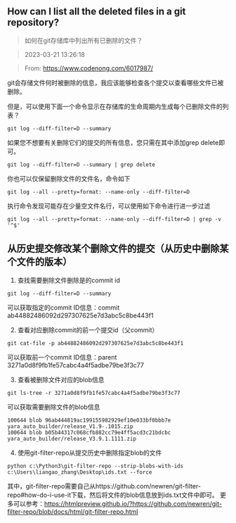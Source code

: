 ## How can I list all the deleted files in a git repository?

> 如何在git存储库中列出所有已删除的文件？

> 2023-03-21 13:26:18

> From: https://www.codenong.com/6017987/


git会存储文件何时被删除的信息，我应该能够检查各个提交以查看哪些文件已被删除。

但是，可以使用下面一个命令显示在存储库的生命周期内生成每个已删除文件的列表？

```
git log --diff-filter=D --summary

```

如果您不想要有关删除它们的提交的所有信息，您只需在其中添加grep delete即可。

```
git log --diff-filter=D --summary | grep delete

```

你也可以仅保留删除文件的文件名，命令如下

```
git log --all --pretty=format: --name-only --diff-filter=D
```

执行命令发现可能存在少量空文件名行，可以使用如下命令进行进一步过滤

```
git log --all --pretty=format: --name-only --diff-filter=D | grep -v '^$'
```


## 从历史提交修改某个删除文件的提交（从历史中删除某个文件的版本）

1. 查找需要删除文件删除是的commit id

```
git log --diff-filter=D --summary
```

可以获取指定的commit ID信息：commit ab44882486092d297307625e7d3abc5c8be443f1


2. 查看对应删除commit的前一个提交id（父commit）

```
git cat-file -p ab44882486092d297307625e7d3abc5c8be443f1
```

可以获取前一个commit ID信息：parent 3271a0d8f9fb1fe57cabc4a4f5adbe79be3f3c77


3. 查看被删除文件对应的blob信息

```
git ls-tree -r 3271a0d8f9fb1fe57cabc4a4f5adbe79be3f3c77
```

可以获取需要删除文件的blob信息
```
100644 blob 96ab444819ac199155982929ef10e033bf0bbb7e    yara_auto_builder/release_V1.9-.1015.zip
100644 blob b05b44317c068cfb882cc79e4ff5acd3c21bdcbc    yara_auto_builder/release_V3.9.1.1111.zip
```


4. 使用git-filter-repo从提交历史中删除指定blob的文件


```
python c:\Python3\git-filter-repo --strip-blobs-with-ids c:\Users\liangao_zhang\Desktop\ids.txt --force
```

其中，git-filter-repo需要自己从https://github.com/newren/git-filter-repo#how-do-i-use-it下载，然后将文件的blob信息放到ids.txt文件中即可。
更多可以参考：https://htmlpreview.github.io/?https://github.com/newren/git-filter-repo/blob/docs/html/git-filter-repo.html
